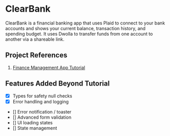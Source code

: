 # ClearBank

ClearBank is a financial banking app that uses Plaid to connect to your bank accounts and shows your current balance, transaction history, and spending budget. It uses Dwolla to transfer funds from one account to another via a shareable link.

## Project References

1. [Finance Management App Tutorial](https://www.youtube.com/watch?v=PuOVqP_cjkE)

## Features Added Beyond Tutorial

- [x] Types for safety null checks
- [x] Error handling and logging
- [] Error notification / toaster
- [] Advanced form validation
- [] UI loading states
- [] State management
